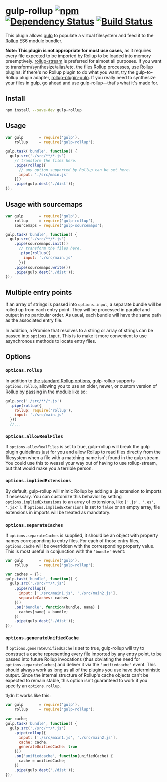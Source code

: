 # gulp-rollup [![npm][npm-image]][npm-url] [![Dependency Status][david-image]][david-url] [![Build Status][travis-image]][travis-url]

This plugin allows [gulp](https://www.npmjs.com/package/gulp) to populate a virtual filesystem and feed it to the [Rollup](https://www.npmjs.com/package/rollup) ES6 module bundler.

**Note: This plugin is not appropriate for most use cases,** as it requires every file expected to be imported by Rollup to be loaded into memory preemptively. [rollup-stream](https://github.com/gulpjs/gulp/blob/master/docs/recipes/rollup-with-rollup-stream.md) is preferred for almost all purposes. If you want to transform/synthesize/alias/etc. the files Rollup processes, use Rollup plugins; if there's no Rollup plugin to do what you want, try the gulp-to-Rollup plugin adapter, [rollup-plugin-gulp](https://www.npmjs.com/package/rollup-plugin-gulp). If you really need to synthesize your files in gulp, go ahead and use gulp-rollup&mdash;that's what it's made for.

## Install

``` bash
npm install --save-dev gulp-rollup
```

## Usage

``` js
var gulp       = require('gulp'),
    rollup     = require('gulp-rollup');

gulp.task('bundle', function() {
  gulp.src('./src/**/*.js')
    // transform the files here.
    .pipe(rollup({
      // any option supported by Rollup can be set here.
      input: './src/main.js'
    }))
    .pipe(gulp.dest('./dist'));
});
```

## Usage with sourcemaps

``` js
var gulp       = require('gulp'),
    rollup     = require('gulp-rollup'),
    sourcemaps = require('gulp-sourcemaps');

gulp.task('bundle', function() {
  gulp.src('./src/**/*.js')
    .pipe(sourcemaps.init())
      // transform the files here.
      .pipe(rollup({
        input: './src/main.js'
      }))
    .pipe(sourcemaps.write())
    .pipe(gulp.dest('./dist'));
});
```

## Multiple entry points

If an array of strings is passed into `options.input`, a separate bundle will be rolled up from each entry point. They will be processed in parallel and output in no particular order. As usual, each bundle will have the same path as the associated entry file.

In addition, a Promise that resolves to a string or array of strings can be passed into `options.input`. This is to make it more convenient to use asynchronous methods to locate entry files.

## Options

### `options.rollup`

In addition to [the standard Rollup options](https://github.com/rollup/rollup/wiki/JavaScript-API), gulp-rollup supports `options.rollup`, allowing you to use an older, newer, or custom version of Rollup by passing in the module like so:

``` js
gulp.src('./src/**/*.js')
  .pipe(rollup({
    rollup: require('rollup'),
    input: './src/main.js'
  }))
  //...
```

### `options.allowRealFiles`

If `options.allowRealFiles` is set to true, gulp-rollup will break the gulp plugin guidelines just for you and allow Rollup to read files directly from the filesystem when a file with a matching name isn't found in the gulp stream. You could use this to weasel your way out of having to use rollup-stream, but that would make you a terrible person.

### `options.impliedExtensions`

By default, gulp-rollup will mimic Rollup by adding a .js extension to imports if necessary. You can customize this behavior by setting `options.impliedExtensions` to an array of extensions, like `['.js', '.es', '.jsx']`. If `options.impliedExtensions` is set to `false` or an empty array, file extensions in imports will be treated as mandatory.

### `options.separateCaches`

If `options.separateCaches` is supplied, it should be an object with property names corresponding to entry files. For each of those entry files, `options.cache` will be overridden with the corresponding property value. This is most useful in conjunction with the `'bundle'` event:

```js
var gulp       = require('gulp'),
    rollup     = require('gulp-rollup');

var caches = {};
gulp.task('bundle', function() {
  gulp.src('./src/**/*.js')
    .pipe(rollup({
      input: ['./src/main1.js', './src/main2.js'],
      separateCaches: caches
    }))
    .on('bundle', function(bundle, name) {
      caches[name] = bundle;
    })
    .pipe(gulp.dest('./dist'));
});
```

### `options.generateUnifiedCache`

If `options.generateUnifiedCache` is set to true, gulp-rollup will try to construct a cache representing every file imported by any entry point, to be passed into future Rollup invocations (thus obviating the need for `options.separateCaches`) and deliver it via the `'unifiedcache'` event. This should always work as long as all of the plugins you use have deterministic output. Since the internal structure of Rollup's cache objects can't be expected to remain stable, this option isn't guaranteed to work if you specify an `options.rollup`.

tl;dr: It works like this:

```js
var gulp       = require('gulp'),
    rollup     = require('gulp-rollup');

var cache;
gulp.task('bundle', function() {
  gulp.src('./src/**/*.js')
    .pipe(rollup({
      input: ['./src/main1.js', './src/main2.js'],
      cache: cache,
      generateUnifiedCache: true
    }))
    .on('unifiedcache', function(unifiedCache) {
      cache = unifiedCache;
    })
    .pipe(gulp.dest('./dist'));
});
```

[npm-url]: https://npmjs.org/package/gulp-rollup
[npm-image]: https://img.shields.io/npm/v/gulp-rollup.svg
[david-url]: https://david-dm.org/mcasimir/gulp-rollup
[david-image]: https://david-dm.org/mcasimir/gulp-rollup
[travis-url]: https://travis-ci.org/mcasimir/gulp-rollup
[travis-image]: https://img.shields.io/travis/mcasimir/gulp-rollup/master.svg
